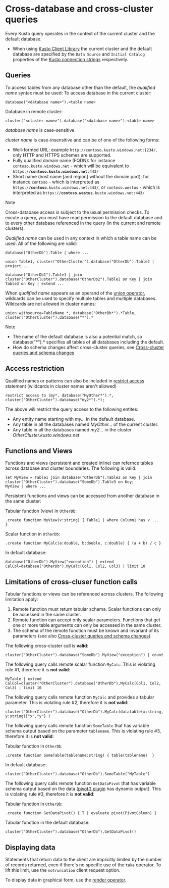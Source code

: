 # Cross-database and cross-cluster queries

Every Kusto query operates in the context of the current cluster and the default database.
* When using [Kusto Client Library](../api/netfx/about-kusto-data.md) the current cluster and the default database are specified by the `Data Source` and `Initial Catalog` properties of 
 the [Kusto connection strings](../api/connection-strings/kusto.md) respectively.

## Queries
To access tables from any database other than the default, the *qualified name* syntax must be used:
To access database in the current cluster:
<!-- csl -->
```
database("<database name>").<table name>
```
Database in remote cluster:
<!-- csl -->
```
cluster("<cluster name>").database("<database name>").<table name>
```

*database name* is case-sensitive

*cluster name* is case-insensitive and can be of one of the following forms:
* Well-formed URL: example `http://contoso.kusto.windows.net:1234/`, only HTTP and HTTPS schemes are supported.
* Fully qualified domain name (FQDN): for instance `contoso.kusto.windows.net` - which will be equivalent to `https://`**`contoso.kusto.windows.net`**`:443/`
* Short name (host name [and region] without the domain part): for instance `contoso` - which is interpreted as `https://`**`contoso`**`.kusto.windows.net:443/`, or `contoso.westus` - which is interpreted as `https://`**`contoso.westus`**`.kusto.windows.net:443/`

> [!NOTE]
> Cross-database access is subject to the usual permission checks.
> To excute a query, you must have read permission to the default database and
> to every other database referenced in the query (in the current and remote clusters).

*Qualified name* can be used in any context in which a table name can be used.
All of the following are valid:

<!-- csl -->
```
database("OtherDb").Table | where ...

union Table1, cluster("OtherCluster").database("OtherDb").Table2 | project ...

database("OtherDb1").Table1 | join cluster("OtherCluster").database("OtherDb2").Table2 on Key | join Table3 on Key | extend ...
```

When *qualified name* appears as an operand of the [union operator](./unionoperator.md), wildcards can be used to specify multiple tables
and multiple databases. Wildcards are not allowed in cluster names:

<!-- csl -->
```
union withsource=TableName *, database("OtherDb*").*Table, cluster("OtherCluster").database("*").*
```

> [!NOTE]
>* The name of the default database is also a potential match, so database("&#42;").* specifies all tables of all databases
> including the default.
>* How do schema changes affect cross-cluster queries, see [Cross-cluster queries and schema changes](../concepts/crossclusterandschemachanges.md)

## Access restriction 
Qualified names or patterns can also be included in [restrict access](./restrictstatement.md) statement (wildcards in cluster names aren't allowed)
<!-- csl -->
```
restrict access to (my*, database("MyOther*").*, cluster("OtherCluster").database("my2*").*);
```

The above will restrict the query access to the following entites:

* Any entity name starting with *my...* in the default database. 
* Any table in all the databases named *MyOther...* of the current cluster.
* Any table in all the databases named *my2...* in the cluster *OtherCluster.kusto.windows.net*.

## Functions and Views

Functions and views (persistent and created inline) can refernce tables across database and cluster boundaries. The following is valid:

<!-- csl -->
```
let MyView = Table1 join database("OtherDb").Table2 on Key | join cluster("OtherCluster").database("SomeDb").Table3 on Key;
MyView | where ...
```

Persistent functions and views can be accessed from another database in the same cluster:

Tabular function (view) in `OtherDb`:

<!-- csl -->
```
.create function MyView(v:string) { Table1 | where Column1 has v ...  }  
```

Scalar function in `OtherDb`:
<!-- csl -->
```
.create function MyCalc(a:double, b:double, c:double) { (a + b) / c }  
```

In default database:

<!-- csl -->
```
database("OtherDb").MyView("exception") | extend CalCol=database("OtherDb").MyCalc(Col1, Col2, Col3) | limit 10
```

## Limitations of cross-cluser function calls

Tabular functions or views can be referenced across clusters. The following limitation apply:

1. Remote function must return tabular schema. Scalar functions can only be accessed in the same cluster.
2. Remote function can accept only scalar parameters. Functions that get one or more table arguments can only be accessed in the same cluster.
3. The schema of the remote function must be known and invariant of its parameters (see also [Cross-cluster queries and schema changes](../concepts/crossclusterandschemachanges.md)).

The following cross-cluster call is **valid**:

<!-- csl -->
```
cluster("OtherCluster").database("SomeDb").MyView("exception") | count
```

The following query calls remote scalar function `MyCalc`.
This is violating rule #1, therefore it is **not valid**:

<!-- csl -->
```
MyTable | extend CalCol=cluster("OtherCluster").database("OtherDb").MyCalc(Col1, Col2, Col3) | limit 10
```

The following query calls remote function `MyCalc` and provides a tabular parameter.
This is violating rule #2, therefore it is **not valid**:

<!-- csl -->
```
cluster("OtherCluster").database("OtherDb").MyCalc(datatable(x:string, y:string)["x","y"] ) 
```

The following query calls remote function `SomeTable` that has variable schema output based on the parameter `tablename`.
This is violating rule #3, therefore it is **not valid**:

Tabular function in `OtherDb`:
<!-- csl -->
```
.create function SomeTable(tablename:string) { table(tablename)  }  
```

In default database:
<!-- csl -->
```
cluster("OtherCluster").database("OtherDb").SomeTable("MyTable")
```

The following query calls remote function `GetDataPivot` that has variable schema output based on the data ([pivot() plugin](pivotplugin.md) has dynamic output).
This is violating rule #3, therefore it is **not valid**:

Tabular function in `OtherDb`:
<!-- csl -->
```
.create function GetDataPivot() { T | evaluate pivot(PivotColumn) }  
```

Tabular function in the default database:
<!-- csl -->
```
cluster("OtherCluster").database("OtherDb").GetDataPivot()
```

## Displaying data

Statements that return data to the client are implicitly limited
by the number of records returned, even if there's no specific use
of the `take` operator. To lift this limit, use the `notruncation`
client request option.

To display data in graphical form, use the [render operator](renderoperator.md).
